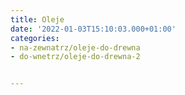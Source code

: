 ```yaml
---
title: Oleje
date: '2022-01-03T15:10:03.000+01:00'
categories:
- na-zewnatrz/oleje-do-drewna
- do-wnetrz/oleje-do-drewna-2


---
```


